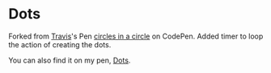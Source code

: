 Dots
====

Forked from [Travis](http://codepen.io/trhino/)'s Pen [circles in a circle](http://codepen.io/trhino/pen/BApet/) on CodePen. Added timer to loop the action of creating the dots.

You can also find it on my pen, [Dots](http://codepen.io/Prince_Perry/pen/qJjGw).

